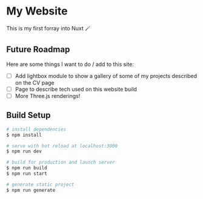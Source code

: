 # My Website

This is my first forray into Nuxt 🪄

## Future Roadmap

Here are some things I want to do / add to this site:

- [ ] Add lightbox module to show a gallery of some of my projects described on the CV page
- [ ] Page to describe tech used on this website build
- [ ] More Three.js renderings!

## Build Setup

```bash
# install dependencies
$ npm install

# serve with hot reload at localhost:3000
$ npm run dev

# build for production and launch server
$ npm run build
$ npm run start

# generate static project
$ npm run generate
```
